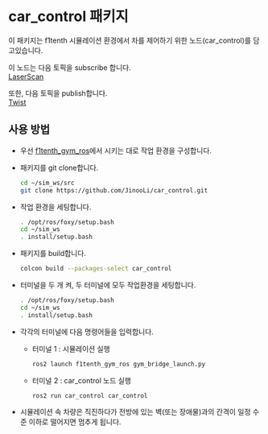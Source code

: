 # car_control 패키지

이 패키지는 f1tenth 시뮬레이션 환경에서 차를 제어하기 위한 노드(car_control)를 담고있습니다.

이 노드는 다음 토픽을 subscribe 합니다.  
[LaserScan](https://docs.ros.org/en/melodic/api/sensor_msgs/html/msg/LaserScan.html)  

또한, 다음 토픽을 publish합니다.  
[Twist](https://docs.ros.org/en/noetic/api/geometry_msgs/html/msg/Twist.html)  

## 사용 방법
- 우선 [f1tenth_gym_ros](https://github.com/f1tenth/f1tenth_gym_ros)에서 시키는 대로 작업 환경을 구성합니다.

- 패키지를 git clone합니다.
    ```bash
    cd ~/sim_ws/src
    git clone https://github.com/JinooLi/car_control.git
    ```

- 작업 환경을 세팅합니다.
    ```bash
    . /opt/ros/foxy/setup.bash
    cd ~/sim_ws
    . install/setup.bash
    ```

- 패키지를 build합니다.
    ```bash
    colcon build --packages-select car_control
    ```

- 터미널을 두 개 켜, 두 터미널에 모두 작업환경을 세팅합니다.
    ```bash
    . /opt/ros/foxy/setup.bash
    cd ~/sim_ws
    . install/setup.bash
    ```

- 각각의 터미널에 다음 명령어들을 입력합니다.
    - 터미널 1 : 시뮬레이션 실행
        ```bash
        ros2 launch f1tenth_gym_ros gym_bridge_launch.py
        ```
    - 터미널 2 : car_control 노드 실행
        ```bash
        ros2 run car_control car_control
        ```

- 시뮬레이션 속 차량은 직진하다가 전방에 있는 벽(또는 장애물)과의 간격이 일정 수준 이하로 떨어지면 멈추게 됩니다.